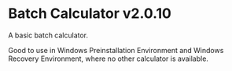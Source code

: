 # Batch Calculator v2.0.10
A basic batch calculator.

Good to use in Windows Preinstallation Environment and Windows Recovery Environment, where no other calculator is available.
